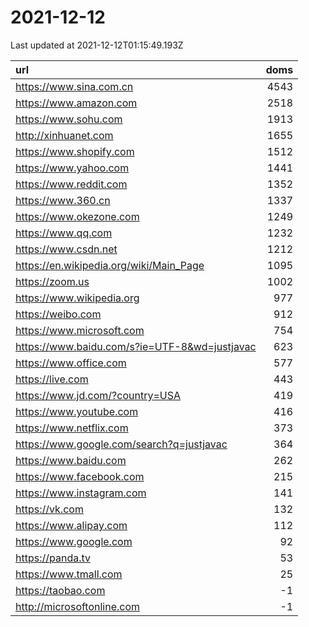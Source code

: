 # 2021-12-12

<!-- BEGIN -->
Last updated at 2021-12-12T01:15:49.193Z

url | doms
:- | -:
https://www.sina.com.cn | 4543
https://www.amazon.com | 2518
https://www.sohu.com | 1913
http://xinhuanet.com | 1655
https://www.shopify.com | 1512
https://www.yahoo.com | 1441
https://www.reddit.com | 1352
https://www.360.cn | 1337
https://www.okezone.com | 1249
https://www.qq.com | 1232
https://www.csdn.net | 1212
https://en.wikipedia.org/wiki/Main_Page | 1095
https://zoom.us | 1002
https://www.wikipedia.org | 977
https://weibo.com | 912
https://www.microsoft.com | 754
https://www.baidu.com/s?ie=UTF-8&wd=justjavac | 623
https://www.office.com | 577
https://live.com | 443
https://www.jd.com/?country=USA | 419
https://www.youtube.com | 416
https://www.netflix.com | 373
https://www.google.com/search?q=justjavac | 364
https://www.baidu.com | 262
https://www.facebook.com | 215
https://www.instagram.com | 141
https://vk.com | 132
https://www.alipay.com | 112
https://www.google.com | 92
https://panda.tv | 53
https://www.tmall.com | 25
https://taobao.com | -1
http://microsoftonline.com | -1
<!-- END -->
